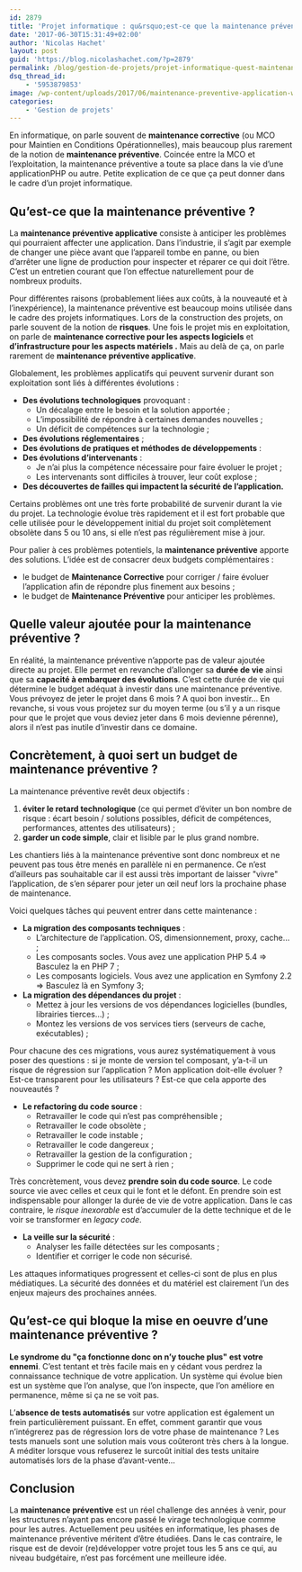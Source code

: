 ```yaml
---
id: 2879
title: 'Projet informatique : qu&rsquo;est-ce que la maintenance préventive ?'
date: '2017-06-30T15:31:49+02:00'
author: 'Nicolas Hachet'
layout: post
guid: 'https://blog.nicolashachet.com/?p=2879'
permalink: /blog/gestion-de-projets/projet-informatique-quest-maintenance-preventive/
dsq_thread_id:
    - '5953879853'
image: /wp-content/uploads/2017/06/maintenance-preventive-application-web-informatique-700x525.jpg
categories:
    - 'Gestion de projets'
---
```


En informatique, on parle souvent de **maintenance corrective** (ou MCO pour Maintien en Conditions Opérationnelles), mais beaucoup plus rarement de la notion de **maintenance préventive**. Coincée entre la MCO et l’exploitation, la maintenance préventive a toute sa place dans la vie d’une applicationPHP ou autre. Petite explication de ce que ça peut donner dans le cadre d’un projet informatique.

## Qu’est-ce que la maintenance préventive ?

La **maintenance préventive applicative** consiste à anticiper les problèmes qui pourraient affecter une application. Dans l’industrie, il s’agit par exemple de changer une pièce avant que l’appareil tombe en panne, ou bien d’arrêter une ligne de production pour inspecter et réparer ce qui doit l’être. C’est un entretien courant que l’on effectue naturellement pour de nombreux produits.

Pour différentes raisons (probablement liées aux coûts, à la nouveauté et à l’inexpérience), la maintenance préventive est beaucoup moins utilisée dans le cadre des projets informatiques. Lors de la construction des projets, on parle souvent de la notion de **risques**. Une fois le projet mis en exploitation, on parle de **maintenance corrective pour les aspects logiciels** et **d’infrastructure pour les aspects matériels .** Mais au delà de ça, on parle rarement de **maintenance préventive applicative**.

Globalement, les problèmes applicatifs qui peuvent survenir durant son exploitation sont liés à différentes évolutions :

- **Des évolutions technologiques** provoquant : 
    - Un décalage entre le besoin et la solution apportée ;
    - L’impossibilité de répondre à certaines demandes nouvelles ;
    - Un déficit de compétences sur la technologie ;
- **Des évolutions réglementaires** ;
- **Des évolutions de pratiques et méthodes de développements** :
- **Des évolutions d’intervenants** : 
    - Je n’ai plus la compétence nécessaire pour faire évoluer le projet ;
    - Les intervenants sont difficiles à trouver, leur coût explose ;
- **Des découvertes de failles qui impactent la sécurité de l’application.**

Certains problèmes ont une très forte probabilité de survenir durant la vie du projet. La technologie évolue très rapidement et il est fort probable que celle utilisée pour le développement initial du projet soit complètement obsolète dans 5 ou 10 ans, si elle n’est pas régulièrement mise à jour.

Pour palier à ces problèmes potentiels, la **maintenance préventive** apporte des solutions. L’idée est de consacrer deux budgets complémentaires :

- le budget de **Maintenance Corrective** pour corriger / faire évoluer l’application afin de répondre plus finement aux besoins ;
- le budget de **Maintenance Préventive** pour anticiper les problèmes.

## Quelle valeur ajoutée pour la maintenance préventive ?

En réalité, la maintenance préventive n’apporte pas de valeur ajoutée directe au projet. Elle permet en revanche d’allonger sa **durée de vie** ainsi que sa **capacité à embarquer des évolutions**. C’est cette durée de vie qui détermine le budget adéquat à investir dans une maintenance préventive. Vous prévoyez de jeter le projet dans 6 mois ? A quoi bon investir… En revanche, si vous vous projetez sur du moyen terme (ou s’il y a un risque pour que le projet que vous deviez jeter dans 6 mois devienne pérenne), alors il n’est pas inutile d’investir dans ce domaine.

## Concrètement, à quoi sert un budget de maintenance préventive ?

La maintenance préventive revêt deux objectifs :

1. **éviter le retard technologique** (ce qui permet d’éviter un bon nombre de risque : écart besoin / solutions possibles, déficit de compétences, performances, attentes des utilisateurs) ;
2. **garder un code simple**, clair et lisible par le plus grand nombre.

Les chantiers liés à la maintenance préventive sont donc nombreux et ne peuvent pas tous être menés en parallèle ni en permanence. Ce n’est d’ailleurs pas souhaitable car il est aussi très important de laisser "vivre" l’application, de s’en séparer pour jeter un œil neuf lors la prochaine phase de maintenance.

Voici quelques tâches qui peuvent entrer dans cette maintenance :

- **La migration des composants techniques** : 
    - L’architecture de l’application. OS, dimensionnement, proxy, cache… ;
    - Les composants socles. Vous avez une application PHP 5.4 => Basculez la en PHP 7 ;
    - Les composants logiciels. Vous avez une application en Symfony 2.2 => Basculez là en Symfony 3;
- **La migration des dépendances du projet** : 
    - Mettez à jour les versions de vos dépendances logicielles (bundles, librairies tierces…) ;
    - Montez les versions de vos services tiers (serveurs de cache, exécutables) ;

Pour chacune des ces migrations, vous aurez systématiquement à vous poser des questions : si je monte de version tel composant, y’a-t-il un risque de régression sur l’application ? Mon application doit-elle évoluer ? Est-ce transparent pour les utilisateurs ? Est-ce que cela apporte des nouveautés ?

- **Le refactoring du code source** : 
    - Retravailler le code qui n’est pas compréhensible ;
    - Retravailler le code obsolète ;
    - Retravailler le code instable ;
    - Retravailler le code dangereux ;
    - Retravailler la gestion de la configuration ;
    - Supprimer le code qui ne sert à rien ;

Très concrètement, vous devez **prendre soin du code source**. Le code source vie avec celles et ceux qui le font et le défont. En prendre soin est indispensable pour allonger la durée de vie de votre application. Dans le cas contraire, le *risque inexorable* est d’accumuler de la dette technique et de le voir se transformer en *legacy code*.

- **La veille sur la sécurité** : 
    - Analyser les faille détectées sur les composants ;
    - Identifier et corriger le code non sécurisé.

Les attaques informatiques progressent et celles-ci sont de plus en plus médiatiques. La sécurité des données et du matériel est clairement l’un des enjeux majeurs des prochaines années.

## Qu’est-ce qui bloque la mise en oeuvre d’une maintenance préventive ?

**Le syndrome du "ça fonctionne donc on n’y touche plus" est votre ennemi**. C’est tentant et très facile mais en y cédant vous perdrez la connaissance technique de votre application. Un système qui évolue bien est un système que l’on analyse, que l’on inspecte, que l’on améliore en permanence, même si ça ne se voit pas.

L’**absence de tests automatisés** sur votre application est également un frein particulièrement puissant. En effet, comment garantir que vous n’intégrerez pas de régression lors de votre phase de maintenance ? Les tests manuels sont une solution mais vous coûteront très chers à la longue. A méditer lorsque vous refuserez le surcoût initial des tests unitaire automatisés lors de la phase d’avant-vente…

## Conclusion

La **maintenance préventive** est un réel challenge des années à venir, pour les structures n’ayant pas encore passé le virage technologique comme pour les autres. Actuellement peu usitées en informatique, les phases de maintenance préventive méritent d’être étudiées. Dans le cas contraire, le risque est de devoir (re)développer votre projet tous les 5 ans ce qui, au niveau budgétaire, n’est pas forcément une meilleure idée.
